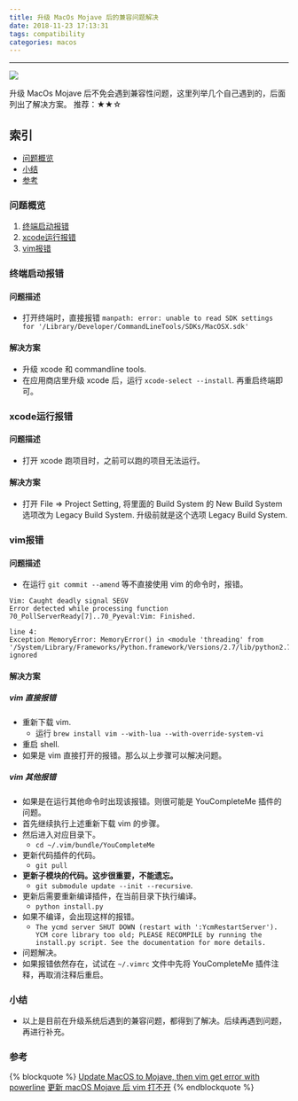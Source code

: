 ```yaml
---
title: 升级 MacOs Mojave 后的兼容问题解决
date: 2018-11-23 17:13:31
tags: compatibility
categories: macos
---
```


<hr>

![](/jo.github.io/2018/11/23/the-compatibility-issues-in-macos-mojave/unphoto.jpg)

升级 MacOs Mojave 后不免会遇到兼容性问题，这里列举几个自己遇到的，后面列出了解决方案。
推荐：★★☆

<!-- more -->

## 索引

- [问题概览](#问题概览)
- [小结](#小结)
- [参考](#参考)

### 问题概览

1. [终端启动报错](#终端启动报错)
2. [xcode运行报错](#xcode运行报错)
3. [vim报错](#vim报错)

### 终端启动报错

#### 问题描述

* 打开终端时，直接报错 `manpath: error: unable to read SDK settings for '/Library/Developer/CommandLineTools/SDKs/MacOSX.sdk'`

#### 解决方案

* 升级 xcode 和 commandline tools.
* 在应用商店里升级 xcode 后，运行 `xcode-select --install`. 再重启终端即可。

### xcode运行报错

#### 问题描述

* 打开 xcode 跑项目时，之前可以跑的项目无法运行。

#### 解决方案

* 打开 File => Project Setting, 将里面的 Build System 的 New Build System 选项改为 Legacy Build System. 升级前就是这个选项 Legacy Build System.

### vim报错

#### 问题描述

* 在运行 `git commit --amend` 等不直接使用 vim 的命令时，报错。

```shell
Vim: Caught deadly signal SEGV
Error detected while processing function 70_PollServerReady[7]..70_Pyeval:Vim: Finished.

line 4:
Exception MemoryError: MemoryError() in <module 'threading' from '/System/Library/Frameworks/Python.framework/Versions/2.7/lib/python2.7/threading.pyc'> ignored
```

#### 解决方案

##### vim 直接报错

* 重新下载 vim.
  * 运行 `brew install vim --with-lua --with-override-system-vi`
* 重启 shell.
* 如果是 vim 直接打开的报错。那么以上步骤可以解决问题。

##### vim 其他报错

* 如果是在运行其他命令时出现该报错。则很可能是 YouCompleteMe 插件的问题。
* 首先继续执行上述重新下载 vim 的步骤。
* 然后进入对应目录下。
  *  `cd ~/.vim/bundle/YouCompleteMe`
* 更新代码插件的代码。
  * `git pull`
* **更新子模块的代码。这步很重要，不能遗忘。**
  *  `git submodule update --init --recursive`.
* 更新后需要重新编译插件，在当前目录下执行编译。
  * `python install.py`
* 如果不编译，会出现这样的报错。
  * `The ycmd server SHUT DOWN (restart with ':YcmRestartServer'). YCM core library too old; PLEASE RECOMPILE by running the install.py script. See the documentation for more details.`
* 问题解决。
* 如果报错依然存在，试试在 `~/.vimrc` 文件中先将 YouCompleteMe 插件注释，再取消注释后重启。

### 小结

* 以上是目前在升级系统后遇到的兼容问题，都得到了解决。后续再遇到问题，再进行补充。

### 参考

{% blockquote %}
[Update MacOS to Mojave, then vim get error with powerline](https://github.com/powerline/powerline/issues/1947)
[更新 macOS Mojave 后 vim 打不开](https://ltaoo.github.io/2018/10/22/%E6%9B%B4%E6%96%B0%20macOS%20Mojave%20%E5%90%8E%20vim%20%E6%89%93%E4%B8%8D%E5%BC%80/)
{% endblockquote %}


<!-- 4h -->
